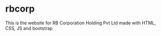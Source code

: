 # rbcorp
This is the website for RB Corporation Holding Pvt Ltd made with HTML, CSS, JS and bootstrap
